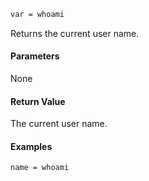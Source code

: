 ```sh
var = whoami
```

Returns the current user name.

#### Parameters

None

#### Return Value

The current user name.

#### Examples

```sh
name = whoami
```
